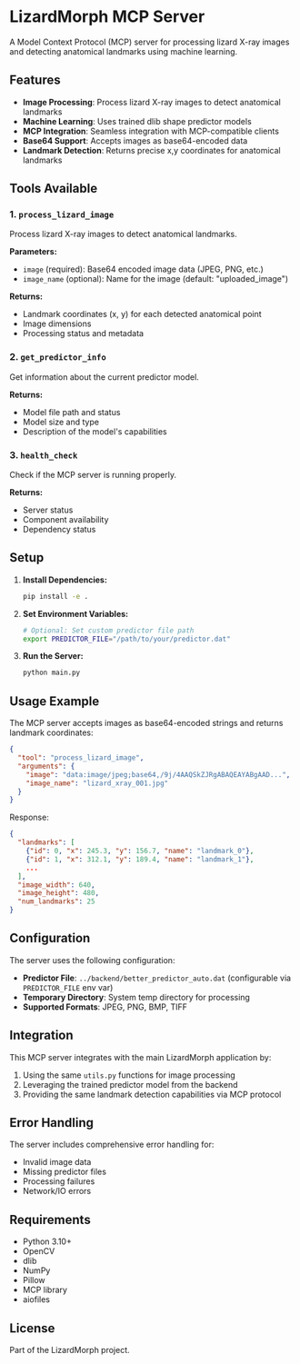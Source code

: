 # LizardMorph MCP Server

A Model Context Protocol (MCP) server for processing lizard X-ray images and detecting anatomical landmarks using machine learning.

## Features

- **Image Processing**: Process lizard X-ray images to detect anatomical landmarks
- **Machine Learning**: Uses trained dlib shape predictor models
- **MCP Integration**: Seamless integration with MCP-compatible clients
- **Base64 Support**: Accepts images as base64-encoded data
- **Landmark Detection**: Returns precise x,y coordinates for anatomical landmarks

## Tools Available

### 1. `process_lizard_image`
Process lizard X-ray images to detect anatomical landmarks.

**Parameters:**
- `image` (required): Base64 encoded image data (JPEG, PNG, etc.)
- `image_name` (optional): Name for the image (default: "uploaded_image")

**Returns:**
- Landmark coordinates (x, y) for each detected anatomical point
- Image dimensions
- Processing status and metadata

### 2. `get_predictor_info`
Get information about the current predictor model.

**Returns:**
- Model file path and status
- Model size and type
- Description of the model's capabilities

### 3. `health_check`
Check if the MCP server is running properly.

**Returns:**
- Server status
- Component availability
- Dependency status

## Setup

1. **Install Dependencies:**
   ```bash
   pip install -e .
   ```

2. **Set Environment Variables:**
   ```bash
   # Optional: Set custom predictor file path
   export PREDICTOR_FILE="/path/to/your/predictor.dat"
   ```

3. **Run the Server:**
   ```bash
   python main.py
   ```

## Usage Example

The MCP server accepts images as base64-encoded strings and returns landmark coordinates:

```json
{
  "tool": "process_lizard_image",
  "arguments": {
    "image": "data:image/jpeg;base64,/9j/4AAQSkZJRgABAQEAYABgAAD...",
    "image_name": "lizard_xray_001.jpg"
  }
}
```

Response:
```json
{
  "landmarks": [
    {"id": 0, "x": 245.3, "y": 156.7, "name": "landmark_0"},
    {"id": 1, "x": 312.1, "y": 189.4, "name": "landmark_1"},
    ...
  ],
  "image_width": 640,
  "image_height": 480,
  "num_landmarks": 25
}
```

## Configuration

The server uses the following configuration:

- **Predictor File**: `../backend/better_predictor_auto.dat` (configurable via `PREDICTOR_FILE` env var)
- **Temporary Directory**: System temp directory for processing
- **Supported Formats**: JPEG, PNG, BMP, TIFF

## Integration

This MCP server integrates with the main LizardMorph application by:

1. Using the same `utils.py` functions for image processing
2. Leveraging the trained predictor model from the backend
3. Providing the same landmark detection capabilities via MCP protocol

## Error Handling

The server includes comprehensive error handling for:
- Invalid image data
- Missing predictor files
- Processing failures
- Network/IO errors

## Requirements

- Python 3.10+
- OpenCV
- dlib
- NumPy
- Pillow
- MCP library
- aiofiles

## License

Part of the LizardMorph project.